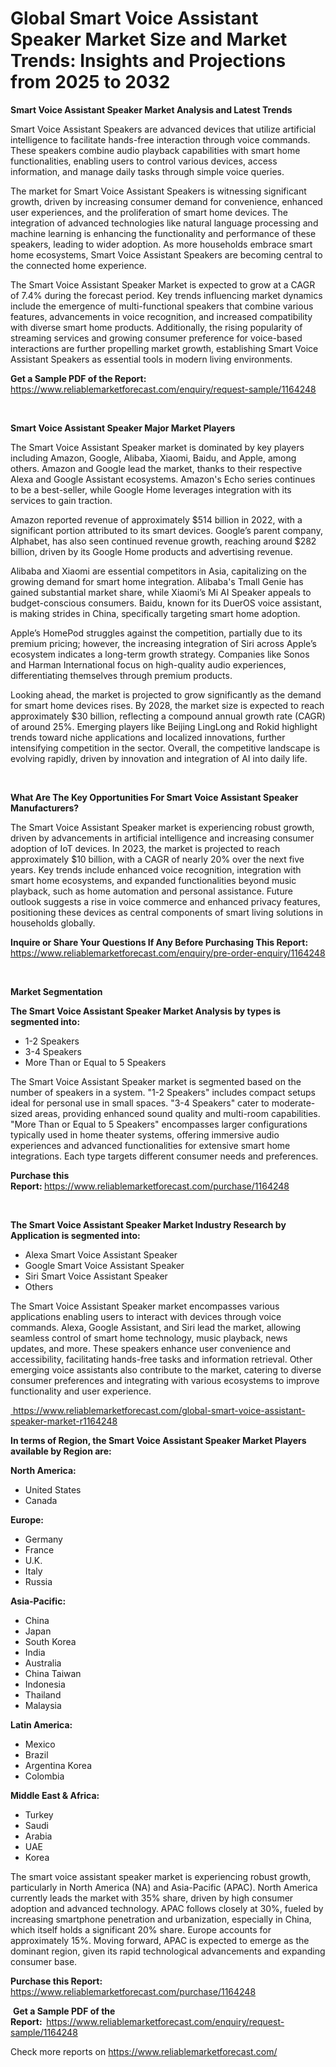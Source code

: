 <p><h1>Global Smart Voice Assistant Speaker Market Size and Market Trends: Insights and Projections from 2025 to 2032</h1></p><p><strong>Smart Voice Assistant Speaker Market Analysis and Latest Trends</strong></p>
<p><p>Smart Voice Assistant Speakers are advanced devices that utilize artificial intelligence to facilitate hands-free interaction through voice commands. These speakers combine audio playback capabilities with smart home functionalities, enabling users to control various devices, access information, and manage daily tasks through simple voice queries.</p><p>The market for Smart Voice Assistant Speakers is witnessing significant growth, driven by increasing consumer demand for convenience, enhanced user experiences, and the proliferation of smart home devices. The integration of advanced technologies like natural language processing and machine learning is enhancing the functionality and performance of these speakers, leading to wider adoption. As more households embrace smart home ecosystems, Smart Voice Assistant Speakers are becoming central to the connected home experience.</p><p>The Smart Voice Assistant Speaker Market is expected to grow at a CAGR of 7.4% during the forecast period. Key trends influencing market dynamics include the emergence of multi-functional speakers that combine various features, advancements in voice recognition, and increased compatibility with diverse smart home products. Additionally, the rising popularity of streaming services and growing consumer preference for voice-based interactions are further propelling market growth, establishing Smart Voice Assistant Speakers as essential tools in modern living environments.</p></p>
<p><strong>Get a Sample PDF of the Report:&nbsp;</strong> <a href="https://www.reliablemarketforecast.com/enquiry/request-sample/1164248?utm_campaign=2325&utm_medium=2&utm_source=Github&utm_content=ia&utm_term=11032025&utm_id=smart-voice-assistant-speaker">https://www.reliablemarketforecast.com/enquiry/request-sample/1164248</a></p>
<p>&nbsp;</p>
<p><strong>Smart Voice Assistant Speaker Major Market Players</strong></p>
<p><p>The Smart Voice Assistant Speaker market is dominated by key players including Amazon, Google, Alibaba, Xiaomi, Baidu, and Apple, among others. Amazon and Google lead the market, thanks to their respective Alexa and Google Assistant ecosystems. Amazon's Echo series continues to be a best-seller, while Google Home leverages integration with its services to gain traction.</p><p>Amazon reported revenue of approximately $514 billion in 2022, with a significant portion attributed to its smart devices. Google’s parent company, Alphabet, has also seen continued revenue growth, reaching around $282 billion, driven by its Google Home products and advertising revenue.</p><p>Alibaba and Xiaomi are essential competitors in Asia, capitalizing on the growing demand for smart home integration. Alibaba's Tmall Genie has gained substantial market share, while Xiaomi’s Mi AI Speaker appeals to budget-conscious consumers. Baidu, known for its DuerOS voice assistant, is making strides in China, specifically targeting smart home adoption.</p><p>Apple’s HomePod struggles against the competition, partially due to its premium pricing; however, the increasing integration of Siri across Apple’s ecosystem indicates a long-term growth strategy. Companies like Sonos and Harman International focus on high-quality audio experiences, differentiating themselves through premium products.</p><p>Looking ahead, the market is projected to grow significantly as the demand for smart home devices rises. By 2028, the market size is expected to reach approximately $30 billion, reflecting a compound annual growth rate (CAGR) of around 25%. Emerging players like Beijing LingLong and Rokid highlight trends toward niche applications and localized innovations, further intensifying competition in the sector. Overall, the competitive landscape is evolving rapidly, driven by innovation and integration of AI into daily life.</p></p>
<p>&nbsp;</p>
<p><strong>What Are The Key Opportunities For Smart Voice Assistant Speaker Manufacturers?</strong></p>
<p><p>The Smart Voice Assistant Speaker market is experiencing robust growth, driven by advancements in artificial intelligence and increasing consumer adoption of IoT devices. In 2023, the market is projected to reach approximately $10 billion, with a CAGR of nearly 20% over the next five years. Key trends include enhanced voice recognition, integration with smart home ecosystems, and expanded functionalities beyond music playback, such as home automation and personal assistance. Future outlook suggests a rise in voice commerce and enhanced privacy features, positioning these devices as central components of smart living solutions in households globally.</p></p>
<p><strong>Inquire or Share Your Questions If Any Before Purchasing This Report:</strong> <a href="https://www.reliablemarketforecast.com/enquiry/pre-order-enquiry/1164248?utm_campaign=2325&utm_medium=2&utm_source=Github&utm_content=ia&utm_term=11032025&utm_id=smart-voice-assistant-speaker">https://www.reliablemarketforecast.com/enquiry/pre-order-enquiry/1164248</a></p>
<p>&nbsp;</p>
<p><strong>Market Segmentation</strong></p>
<p><strong>The Smart Voice Assistant Speaker Market Analysis by types is segmented into:</strong></p>
<p><ul><li>1-2 Speakers</li><li>3-4 Speakers</li><li>More Than or Equal to 5 Speakers</li></ul></p>
<p><p>The Smart Voice Assistant Speaker market is segmented based on the number of speakers in a system. "1-2 Speakers" includes compact setups ideal for personal use in small spaces. "3-4 Speakers" cater to moderate-sized areas, providing enhanced sound quality and multi-room capabilities. "More Than or Equal to 5 Speakers" encompasses larger configurations typically used in home theater systems, offering immersive audio experiences and advanced functionalities for extensive smart home integrations. Each type targets different consumer needs and preferences.</p></p>
<p><strong>Purchase this Report:&nbsp;</strong><a href="https://www.reliablemarketforecast.com/purchase/1164248?utm_campaign=2325&utm_medium=2&utm_source=Github&utm_content=ia&utm_term=11032025&utm_id=smart-voice-assistant-speaker">https://www.reliablemarketforecast.com/purchase/1164248</a></p>
<p>&nbsp;</p>
<p><strong>The Smart Voice Assistant Speaker Market Industry Research by Application is segmented into:</strong></p>
<p><ul><li>Alexa Smart Voice Assistant Speaker</li><li>Google Smart Voice Assistant Speaker</li><li>Siri Smart Voice Assistant Speaker</li><li>Others</li></ul></p>
<p><p>The Smart Voice Assistant Speaker market encompasses various applications enabling users to interact with devices through voice commands. Alexa, Google Assistant, and Siri lead the market, allowing seamless control of smart home technology, music playback, news updates, and more. These speakers enhance user convenience and accessibility, facilitating hands-free tasks and information retrieval. Other emerging voice assistants also contribute to the market, catering to diverse consumer preferences and integrating with various ecosystems to improve functionality and user experience.</p></p>
<p><a href="https://www.reliablemarketforecast.com/global-smart-voice-assistant-speaker-market-r1164248?utm_campaign=2325&utm_medium=2&utm_source=Github&utm_content=ia&utm_term=11032025&utm_id=smart-voice-assistant-speaker">&nbsp;https://www.reliablemarketforecast.com/global-smart-voice-assistant-speaker-market-r1164248</a></p>
<p><strong>In terms of Region, the Smart Voice Assistant Speaker Market Players available by Region are:</strong></p>
<p>
    <p> <strong> North America: </strong>
        <ul>
            <li>United States</li>
            <li>Canada</li>
        </ul>
        </p> 
    <p> <strong> Europe: </strong>
        <ul>
            <li>Germany</li>
            <li>France</li>
            <li>U.K.</li>
            <li>Italy</li>
            <li>Russia</li>
        </ul>
        </p> 
    <p> <strong> Asia-Pacific: </strong>
        <ul>
            <li>China</li>
            <li>Japan</li>
            <li>South Korea</li>
            <li>India</li>
            <li>Australia</li>
            <li>China Taiwan</li>
            <li>Indonesia</li>
            <li>Thailand</li>
            <li>Malaysia</li>
        </ul>
        </p> 
    <p> <strong> Latin America: </strong>
        <ul>
            <li>Mexico</li>
            <li>Brazil</li>
            <li>Argentina Korea</li>
            <li>Colombia</li>
        </ul>
        </p> 
    <p> <strong> Middle East & Africa: </strong>
        <ul>
            <li>Turkey</li>
            <li>Saudi</li>
            <li>Arabia</li>
            <li>UAE</li>
            <li>Korea</li>
        </ul>
    </p>
    </p>
<p><p>The smart voice assistant speaker market is experiencing robust growth, particularly in North America (NA) and Asia-Pacific (APAC). North America currently leads the market with 35% share, driven by high consumer adoption and advanced technology. APAC follows closely at 30%, fueled by increasing smartphone penetration and urbanization, especially in China, which itself holds a significant 20% share. Europe accounts for approximately 15%. Moving forward, APAC is expected to emerge as the dominant region, given its rapid technological advancements and expanding consumer base.</p></p>
<p><strong>Purchase this Report: </strong><a href="https://www.reliablemarketforecast.com/purchase/1164248?utm_campaign=2325&utm_medium=2&utm_source=Github&utm_content=ia&utm_term=11032025&utm_id=smart-voice-assistant-speaker">https://www.reliablemarketforecast.com/purchase/1164248</a></p>
<p>&nbsp;<strong>Get a Sample PDF of the Report:&nbsp;&nbsp;</strong><a href="https://www.reliablemarketforecast.com/enquiry/request-sample/1164248?utm_campaign=2325&utm_medium=2&utm_source=Github&utm_content=ia&utm_term=11032025&utm_id=smart-voice-assistant-speaker">https://www.reliablemarketforecast.com/enquiry/request-sample/1164248</a></p>
<p><strong></strong></p>
<p>Check more reports on <a href="https://www.reliablemarketforecast.com/?utm_campaign=2325&utm_medium=2&utm_source=Github&utm_content=ia&utm_term=11032025&utm_id=smart-voice-assistant-speaker">https://www.reliablemarketforecast.com/</a></p>